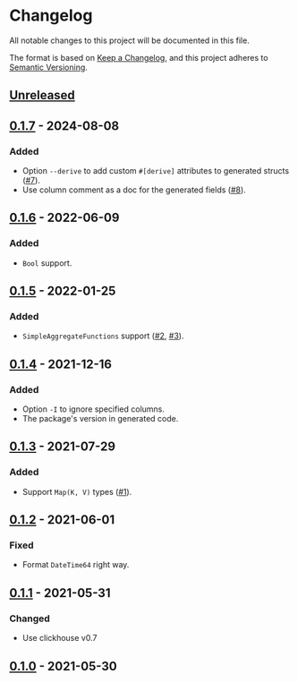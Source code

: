 # Changelog
All notable changes to this project will be documented in this file.

The format is based on [Keep a Changelog](https://keepachangelog.com/en/1.0.0/),
and this project adheres to [Semantic Versioning](https://semver.org/spec/v2.0.0.html).

## [Unreleased]

## [0.1.7] - 2024-08-08
### Added
- Option `--derive` to add custom `#[derive]` attributes to generated structs ([#7]).
- Use column comment as a doc for the generated fields ([#8]).

[#8]: https://github.com/ClickHouse/ch2rs/pull/8
[#7]: https://github.com/ClickHouse/ch2rs/pull/7

## [0.1.6] - 2022-06-09
### Added
- `Bool` support.

## [0.1.5] - 2022-01-25
### Added
- `SimpleAggregateFunctions` support ([#2], [#3]).

[#3]: https://github.com/ClickHouse/ch2rs/pull/3
[#2]: https://github.com/ClickHouse/ch2rs/pull/2

## [0.1.4] - 2021-12-16
### Added
- Option `-I` to ignore specified columns.
- The package's version in generated code.

## [0.1.3] - 2021-07-29
### Added
- Support `Map(K, V)` types ([#1]).

[#1]: https://github.com/ClickHouse/ch2rs/pull/1

## [0.1.2] - 2021-06-01
### Fixed
- Format `DateTime64` right way.

## [0.1.1] - 2021-05-31
### Changed
- Use clickhouse v0.7

## [0.1.0] - 2021-05-30

[unreleased]: https://github.com/ClickHouse/ch2rs/compare/v0.1.7...HEAD
[0.1.7]: https://github.com/ClickHouse/ch2rs/compare/v0.1.6...v0.1.7
[0.1.6]: https://github.com/ClickHouse/ch2rs/compare/v0.1.5...v0.1.6
[0.1.5]: https://github.com/ClickHouse/ch2rs/compare/v0.1.4...v0.1.5
[0.1.4]: https://github.com/ClickHouse/ch2rs/compare/v0.1.3...v0.1.4
[0.1.3]: https://github.com/ClickHouse/ch2rs/compare/v0.1.2...v0.1.3
[0.1.2]: https://github.com/ClickHouse/ch2rs/compare/v0.1.1...v0.1.2
[0.1.1]: https://github.com/ClickHouse/ch2rs/compare/v0.1.0...v0.1.1
[0.1.0]: https://github.com/ClickHouse/ch2rs/releases/tag/v0.1.0
